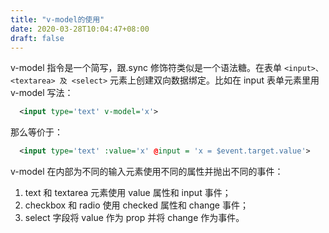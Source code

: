 ```yaml
---
title: "v-model的使用"
date: 2020-03-28T10:04:47+08:00
draft: false
---
```


v-model 指令是一个简写，跟.sync 修饰符类似是一个语法糖。在表单 `<input>、<textarea> 及 <select>` 元素上创建双向数据绑定。比如在 input 表单元素里用 v-model 写法：

```xml
  <input type='text' v-model='x'>
```

那么等价于：

```xml
  <input type='text' :value='x' @input = 'x = $event.target.value'>
```

v-model 在内部为不同的输入元素使用不同的属性并抛出不同的事件：

1. text 和 textarea 元素使用 value 属性和 input 事件；
2. checkbox 和 radio 使用 checked 属性和 change 事件；
3. select 字段将 value 作为 prop 并将 change 作为事件。
